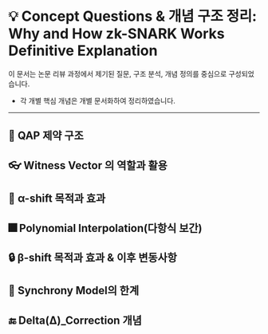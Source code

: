 # 💡 Concept Questions & 개념 구조 정리: Why and How zk-SNARK Works Definitive Explanation

이 문서는 논문 리뷰 과정에서 제기된 질문, 구조 분석, 개념 정의를 중심으로 구성되었습니다.

- 각 개별 핵심 개념은 개별 문서화하여 정리하였습니다.

---

## 📌 QAP 제약 구조

## 👓 Witness Vector 의 역할과 활용

## 🔁 α-shift 목적과 효과

## 🎆 Polynomial Interpolation(다항식 보간)

## 🔒 β-shift 목적과 효과 & 이후 변동사항

## 🧠 Synchrony Model의 한계

## 🔚 Delta(Δ)\_Correction 개념
